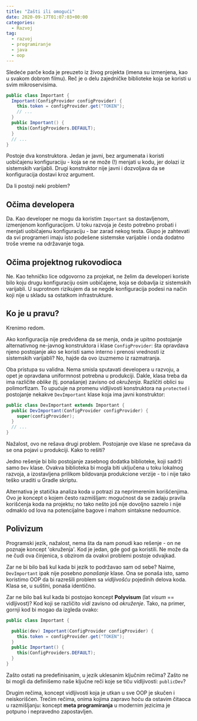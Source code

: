 ```yaml
---
title: "Zašti ili omogući"
date: 2020-09-17T01:07:03+00:00
categories:
  - Razvoj
tag:
  - razvoj
  - programiranje
  - java
  - oop
---
```


Sledeće parče koda je preuzeto iz živog projekta (imena su izmenjena, kao u svakom dobrom filmu). Reč je o delu zajedničke biblioteke koja se koristi u svim mikroservisima.

<!--more-->

```java
public class Important {
  Important(ConfigProvider configProvider) {
    this.token = configProvider.get("TOKEN");
    // ...
  }
  public Important() {
    this(ConfigProviders.DEFAULT);
  }
  // ...
}
```

Postoje dva konstruktora. Jedan je javni, bez argumenata i koristi uobičajenu konfiguraciju - koja se ne može (!) menjati u kodu, jer dolazi iz sistemskih varijabli. Drugi konstruktor nije javni i dozvoljava da se konfiguracija dostavi kroz argument.

Da li postoji neki problem?

## Očima developera

Da. Kao developer ne mogu da koristim `Important` sa dostavljenom, izmenjenom konfiguracijom. U toku razvoja je često potrebno probati i menjati uobičajenu konfiguraciju - bar zarad nekog testa. Glupo je zahtevati da svi programeri imaju isto podešene sistemske varijable i onda dodatno troše vreme na održavanje toga.

## Očima projektnog rukovodioca

Ne. Kao tehničko lice odgovorno za projekat, ne želim da developeri koriste bilo koju drugu konfiguraciju osim uobičajene, koja se dobavlja iz sistemskih varijabli. U suprotnom rizikujem da se negde konfiguracija podesi na način koji nije u skladu sa ostatkom infrastrukture.

## Ko je u pravu?

Krenimo redom.

Ako konfiguracija nije predviđena da se menja, onda je upitno postojanje alternativnog ne-javnog konstruktora i klase `ConfigProvider`: šta opravdava njeno postojanje ako se koristi samo interno i prenosi vrednosti iz sistemskih varijabli? No, hajde da ovo izuzmemo iz razmatranja.

Oba pristupa su validna. Nema smisla sputavati developera u razvoju, a opet je opravdana uniformnost potrebna u produkciji. Dakle, klasa treba da ima različite _oblike_ (tj. ponašanje) zavisno od _okruženja_. Različiti oblici su polimorfizam. To upućuje na promenu vidljivosti konstruktora na `protected` i postojanje nekakve `DevImportant` klase koja ima javni konstruktor:

```java
public class DevImportant extends Important {
  public DevImportant(ConfigProvider configProvider) {
    super(configProvider);
  }
  // ...
}
```

Nažalost, ovo ne rešava drugi problem. Postojanje ove klase ne sprečava da se ona pojavi u produkciji. Kako to rešiti?

Jedno rešenje bi bilo postojanje zasebnog dodatka biblioteke, koji sadrži samo `Dev` klase. Ovakva biblioteka bi mogla biti uključena u toku lokalnog razvoja, a izostavljena prilikom bildovanja produkcione verzije - to i nije tako teško uraditi u Gradle skriptu.

Alternativa je statička analiza koda u potrazi za neprimerenim korišćenjima. Ovo je koncept o kojem često razmišljam: mogućnost da se zadaju pravila korišćenja koda na projektu; no tako nešto još nije dovoljno sazrelo i nije odmaklo od lova na potencijalne bagove i mahom sintaksne nedoumice.

## Polivizum

Programski jezik, nažalost, nema šta da nam ponudi kao rešenje - on ne poznaje koncept 'okruženja'. Kod je jedan, gde god ga koristili. Ne može da ne čudi ova činjenica, s obzirom da ovakvi problemi postoje odvajkad.

Zar ne bi bilo baš kul kada bi jezik to podržavao sam od sebe? Naime, `DevImportant` ipak nije posebno _ponašanje_ klase. Ona se ponaša isto, samo koristimo OOP da bi razrešili problem sa _vidljivošću_ pojedinih delova koda. Klasa se, u suštini, ponaša identično.

Zar ne bilo baš kul kada bi postojao koncept **Polyvisum** (lat _visum_ == vidljivost)? Kod koji se različito _vidi_ zavisno od _okruženje_. Tako, na primer, gornji kod bi mogao da izgleda ovako:

```java
public class Important {

  public(dev) Important(ConfigProvider configProvider) {
    this.token = configProvider.get("TOKEN");
  }
  public Important() {
    this(ConfigProviders.DEFAULT);
  }
}
```

Zašto ostati na predefinisanim, u jezik uklesanim ključnim rečima? Zašto ne bi mogli da definišemo naše ključne reči koje se tiču vidljivosti: `publicDev`?

Drugim rečima, koncept vidljivosti koja je utkan u sve OOP je skučen i neiskorišćen. Trećim rečima, onima kojima zapravo hoću da ostavim čitaoca u razmišljanju: koncept **meta programiranja** u modernim jezicima je potpuno i nepravedno zapostavljen.
